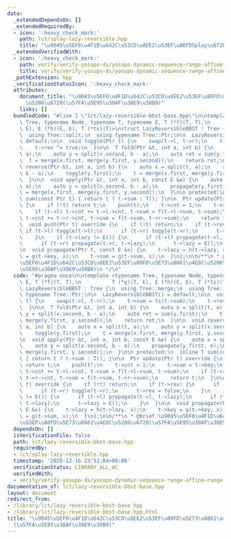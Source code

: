 ```yaml
---
data:
  _extendedDependsOn: []
  _extendedRequiredBy:
  - icon: ':heavy_check_mark:'
    path: lct/splay-lazy-reversible.hpp
    title: "\u9045\u5EF6\u4F1D\u642C\u53CD\u8EE2\u53EF\u80FDSplay\u6728"
  _extendedVerifiedWith:
  - icon: ':heavy_check_mark:'
    path: verify/verify-yosupo-ds/yosupo-dynamic-sequence-range-affine-range-sum-splay.test.cpp
    title: verify/verify-yosupo-ds/yosupo-dynamic-sequence-range-affine-range-sum-splay.test.cpp
  _pathExtension: hpp
  _verificationStatusIcon: ':heavy_check_mark:'
  attributes:
    document_title: "\u9045\u5EF6\u4F1D\u642C\u53CD\u8EE2\u53EF\u80FD\u5E73\u8861\u4E8C\
      \u5206\u6728(\u57FA\u5E95\u30AF\u30E9\u30B9)"
    links: []
  bundledCode: "#line 2 \"lct/lazy-reversible-bbst-base.hpp\"\n\ntemplate <typename\
    \ Tree, typename Node, typename T, typename E, T (*f)(T, T),\n          T (*g)(T,\
    \ E), E (*h)(E, E), T (*ts)(T)>\nstruct LazyReversibleBBST : Tree {\n  using Tree::merge;\n\
    \  using Tree::split;\n  using typename Tree::Ptr;\n\n  LazyReversibleBBST() =\
    \ default;\n\n  void toggle(Ptr t) {\n    swap(t->l, t->r);\n    t->sum = ts(t->sum);\n\
    \    t->rev ^= true;\n  }\n\n  T fold(Ptr &t, int a, int b) {\n    auto x = split(t,\
    \ a);\n    auto y = split(x.second, b - a);\n    auto ret = sum(y.first);\n  \
    \  t = merge(x.first, merge(y.first, y.second));\n    return ret;\n  }\n\n  void\
    \ reverse(Ptr &t, int a, int b) {\n    auto x = split(t, a);\n    auto y = split(x.second,\
    \ b - a);\n    toggle(y.first);\n    t = merge(x.first, merge(y.first, y.second));\n\
    \  }\n\n  void apply(Ptr &t, int a, int b, const E &e) {\n    auto x = split(t,\
    \ a);\n    auto y = split(x.second, b - a);\n    propagate(y.first, e);\n    t\
    \ = merge(x.first, merge(y.first, y.second));\n  }\n\n protected:\n  inline T\
    \ sum(const Ptr t) { return t ? t->sum : T(); }\n\n  Ptr update(Ptr t) override\
    \ {\n    if (!t) return t;\n    push(t);\n    t->cnt = 1;\n    t->sum = t->key;\n\
    \    if (t->l) t->cnt += t->l->cnt, t->sum = f(t->l->sum, t->sum);\n    if (t->r)\
    \ t->cnt += t->r->cnt, t->sum = f(t->sum, t->r->sum);\n    return t;\n  }\n\n\
    \  void push(Ptr t) override {\n    if (!t) return;\n    if (t->rev) {\n     \
    \ if (t->l) toggle(t->l);\n      if (t->r) toggle(t->r);\n      t->rev = false;\n\
    \    }\n    if (t->lazy != E()) {\n      if (t->l) propagate(t->l, t->lazy);\n\
    \      if (t->r) propagate(t->r, t->lazy);\n      t->lazy = E();\n    }\n  }\n\
    \n  void propagate(Ptr t, const E &x) {\n    t->lazy = h(t->lazy, x);\n    t->key\
    \ = g(t->key, x);\n    t->sum = g(t->sum, x);\n  }\n};\n\n/**\n * @brief \u9045\
    \u5EF6\u4F1D\u642C\u53CD\u8EE2\u53EF\u80FD\u5E73\u8861\u4E8C\u5206\u6728(\u57FA\
    \u5E95\u30AF\u30E9\u30B9)\n */\n"
  code: "#pragma once\n\ntemplate <typename Tree, typename Node, typename T, typename\
    \ E, T (*f)(T, T),\n          T (*g)(T, E), E (*h)(E, E), T (*ts)(T)>\nstruct\
    \ LazyReversibleBBST : Tree {\n  using Tree::merge;\n  using Tree::split;\n  using\
    \ typename Tree::Ptr;\n\n  LazyReversibleBBST() = default;\n\n  void toggle(Ptr\
    \ t) {\n    swap(t->l, t->r);\n    t->sum = ts(t->sum);\n    t->rev ^= true;\n\
    \  }\n\n  T fold(Ptr &t, int a, int b) {\n    auto x = split(t, a);\n    auto\
    \ y = split(x.second, b - a);\n    auto ret = sum(y.first);\n    t = merge(x.first,\
    \ merge(y.first, y.second));\n    return ret;\n  }\n\n  void reverse(Ptr &t, int\
    \ a, int b) {\n    auto x = split(t, a);\n    auto y = split(x.second, b - a);\n\
    \    toggle(y.first);\n    t = merge(x.first, merge(y.first, y.second));\n  }\n\
    \n  void apply(Ptr &t, int a, int b, const E &e) {\n    auto x = split(t, a);\n\
    \    auto y = split(x.second, b - a);\n    propagate(y.first, e);\n    t = merge(x.first,\
    \ merge(y.first, y.second));\n  }\n\n protected:\n  inline T sum(const Ptr t)\
    \ { return t ? t->sum : T(); }\n\n  Ptr update(Ptr t) override {\n    if (!t)\
    \ return t;\n    push(t);\n    t->cnt = 1;\n    t->sum = t->key;\n    if (t->l)\
    \ t->cnt += t->l->cnt, t->sum = f(t->l->sum, t->sum);\n    if (t->r) t->cnt +=\
    \ t->r->cnt, t->sum = f(t->sum, t->r->sum);\n    return t;\n  }\n\n  void push(Ptr\
    \ t) override {\n    if (!t) return;\n    if (t->rev) {\n      if (t->l) toggle(t->l);\n\
    \      if (t->r) toggle(t->r);\n      t->rev = false;\n    }\n    if (t->lazy\
    \ != E()) {\n      if (t->l) propagate(t->l, t->lazy);\n      if (t->r) propagate(t->r,\
    \ t->lazy);\n      t->lazy = E();\n    }\n  }\n\n  void propagate(Ptr t, const\
    \ E &x) {\n    t->lazy = h(t->lazy, x);\n    t->key = g(t->key, x);\n    t->sum\
    \ = g(t->sum, x);\n  }\n};\n\n/**\n * @brief \u9045\u5EF6\u4F1D\u642C\u53CD\u8EE2\
    \u53EF\u80FD\u5E73\u8861\u4E8C\u5206\u6728(\u57FA\u5E95\u30AF\u30E9\u30B9)\n */\n"
  dependsOn: []
  isVerificationFile: false
  path: lct/lazy-reversible-bbst-base.hpp
  requiredBy:
  - lct/splay-lazy-reversible.hpp
  timestamp: '2020-12-16 23:51:04+09:00'
  verificationStatus: LIBRARY_ALL_AC
  verifiedWith:
  - verify/verify-yosupo-ds/yosupo-dynamic-sequence-range-affine-range-sum-splay.test.cpp
documentation_of: lct/lazy-reversible-bbst-base.hpp
layout: document
redirect_from:
- /library/lct/lazy-reversible-bbst-base.hpp
- /library/lct/lazy-reversible-bbst-base.hpp.html
title: "\u9045\u5EF6\u4F1D\u642C\u53CD\u8EE2\u53EF\u80FD\u5E73\u8861\u4E8C\u5206\u6728\
  (\u57FA\u5E95\u30AF\u30E9\u30B9)"
---
```

